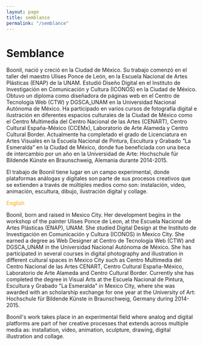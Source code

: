 ```yaml
---
layout: page
title: semblance
permalink: "/semblance"
---
```


# Semblance

Boonil, nació y creció en la Ciudad de México. Su trabajo comenzó en el taller del maestro Ulises Ponce de León, en la Escuela Nacional de Artes Plásticas (ENAP) de la UNAM. Estudió Diseño Digital en el Instituto de Investigación en Comunicación y Cultura (ICONOS) en la Ciudad de México. Obtuvo un diploma como diseñadora de páginas web en el Centro de Tecnología Web (CTW) y DGSCA_UNAM en la Universidad Nacional Autónoma de México. Ha participado en varios cursos de fotografía digital e ilustración en diferentes espacios culturales de la Ciudad de México como el Centro Multimedia del Centro Nacional de las Artes (CENART), Centro Cultural España-México (CCEMx), Laboratorio de Arte Alameda y Centro Cultural Border. Actualmente ha completado el grado de Licenciatura en Artes Visuales en la Escuela Nacional de Pintura, Escultura y Grabado “La Esmeralda” en la Ciudad de México, donde fue beneficiada con una beca de intercambio por un año en la Universidad de Arte: Hochschule für Bildende Künste en Braunschweig, Alemania durante 2014-2015.
 
El trabajo de Boonil tiene lugar en un campo experimental, donde plataformas análogas y digitales son parte de sus procesos creativos que se extienden a través de múltiples medios como son: instalación, video, animación, escultura, dibujo, ilustración digital y collage.



<span style="color:orange">English</span>


Boonil, born and raised in Mexico City. Her development begins in the workshop of the painter Ulises Ponce de Leon, at the Escuela Nacional de Artes Plásticas (ENAP), UNAM. She studied Digital Design at the Instituto de Investigación en Comunicación y Cultura (ICONOS) in Mexico City. She earned a degree as Web Designer at Centro de Tecnología Web (CTW) and DGSCA_UNAM in the Universidad Nacional Autónoma de México. She has participated in several courses in digital photography and illustration in different cultural spaces in Mexico City such as Centro Multimedia del Centro Nacional de las Artes CENART, Centro Cultural España-México, Laboratorio de Arte Alameda and Centro Cultural Border. Currently she has completed the degree in Visual Arts at the Escuela Nacional de Pintura, Escultura y Grabado "La Esmeralda" in Mexico City, where she was awarded with an scholarship exchange for one year at the University of Art: Hochschule für Bildende Künste in Braunschweig, Germany during 2014-2015.


Boonil's work takes place in an experimental field where analog and digital platforms are part of her creative processes that extends across multiple media as: installation, video, animation, sculpture, drawing, digital illustration and collage.

